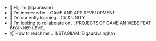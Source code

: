 - 👋 Hi, I’m @gauravahri
- 👀 I’m interested in ...GAME AND APP DEVELOPMENT
- 🌱 I’m currently learning ...C# & UNITY
- 💞️ I’m looking to collaborate on ... PROJECTS OF GAME AN WEBSITEAT BEGINNER LEVEL
- 📫 How to reach me ...INSTAGRAM ID gauravsinghah      


<!---
gauravahri/gauravahri is a ✨ special ✨ repository because its `README.md` (this file) appears on your GitHub profile.
You can click the Preview link to take a look at your changes.
--->
